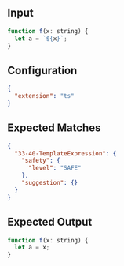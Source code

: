 
## Input
```javascript input
function f(x: string) {
  let a = `${x}`;
}
```

## Configuration
```json configuration
{
  "extension": "ts"
}
```

## Expected Matches
```json expected matches
{
  "33-40-TemplateExpression": {
    "safety": {
      "level": "SAFE"
    },
    "suggestion": {}
  }
}
```

## Expected Output
```javascript expected output
function f(x: string) {
  let a = x;
}
```
